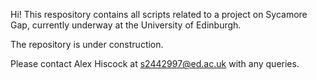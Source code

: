 Hi! This respository contains all scripts related to a project on Sycamore Gap, currently underway at the University of Edinburgh. 

The repository is under construction.

Please contact Alex Hiscock at s2442997@ed.ac.uk with any queries. 
